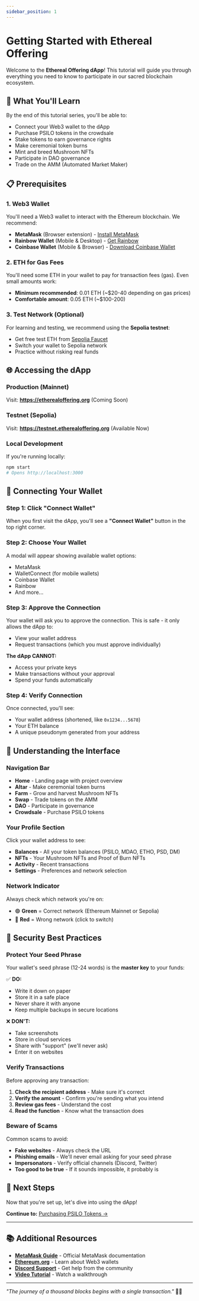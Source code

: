 ```yaml
---
sidebar_position: 1
---
```


# Getting Started with Ethereal Offering

Welcome to the **Ethereal Offering dApp**! This tutorial will guide you through everything you need to know to participate in our sacred blockchain ecosystem.

## 🎯 What You'll Learn

By the end of this tutorial series, you'll be able to:

- Connect your Web3 wallet to the dApp
- Purchase PSILO tokens in the crowdsale
- Stake tokens to earn governance rights
- Make ceremonial token burns
- Mint and breed Mushroom NFTs
- Participate in DAO governance
- Trade on the AMM (Automated Market Maker)

## 📋 Prerequisites

### 1. Web3 Wallet

You'll need a Web3 wallet to interact with the Ethereum blockchain. We recommend:

- **MetaMask** (Browser extension) - [Install MetaMask](https://metamask.io/)
- **Rainbow Wallet** (Mobile & Desktop) - [Get Rainbow](https://rainbow.me/)
- **Coinbase Wallet** (Mobile & Browser) - [Download Coinbase Wallet](https://www.coinbase.com/wallet)

### 2. ETH for Gas Fees

You'll need some ETH in your wallet to pay for transaction fees (gas). Even small amounts work:

- **Minimum recommended**: 0.01 ETH (~$20-40 depending on gas prices)
- **Comfortable amount**: 0.05 ETH (~$100-200)

### 3. Test Network (Optional)

For learning and testing, we recommend using the **Sepolia testnet**:

- Get free test ETH from [Sepolia Faucet](https://sepoliafaucet.com/)
- Switch your wallet to Sepolia network
- Practice without risking real funds

## 🌐 Accessing the dApp

### Production (Mainnet)
Visit: **https://etherealoffering.org** (Coming Soon)

### Testnet (Sepolia)
Visit: **https://testnet.etherealoffering.org** (Available Now)

### Local Development
If you're running locally:
```bash
npm start
# Opens http://localhost:3000
```

## 🔌 Connecting Your Wallet

### Step 1: Click "Connect Wallet"

When you first visit the dApp, you'll see a **"Connect Wallet"** button in the top right corner.

### Step 2: Choose Your Wallet

A modal will appear showing available wallet options:
- MetaMask
- WalletConnect (for mobile wallets)
- Coinbase Wallet
- Rainbow
- And more...

### Step 3: Approve the Connection

Your wallet will ask you to approve the connection. This is safe - it only allows the dApp to:
- View your wallet address
- Request transactions (which you must approve individually)

**The dApp CANNOT:**
- Access your private keys
- Make transactions without your approval
- Spend your funds automatically

### Step 4: Verify Connection

Once connected, you'll see:
- Your wallet address (shortened, like `0x1234...5678`)
- Your ETH balance
- A unique pseudonym generated from your address

## 🎨 Understanding the Interface

### Navigation Bar

- **Home** - Landing page with project overview
- **Altar** - Make ceremonial token burns
- **Farm** - Grow and harvest Mushroom NFTs
- **Swap** - Trade tokens on the AMM
- **DAO** - Participate in governance
- **Crowdsale** - Purchase PSILO tokens

### Your Profile Section

Click your wallet address to see:
- **Balances** - All your token balances (PSILO, MDAO, ETHO, PSD, DM)
- **NFTs** - Your Mushroom NFTs and Proof of Burn NFTs
- **Activity** - Recent transactions
- **Settings** - Preferences and network selection

### Network Indicator

Always check which network you're on:
- 🟢 **Green** = Correct network (Ethereum Mainnet or Sepolia)
- 🔴 **Red** = Wrong network (click to switch)

## 🔐 Security Best Practices

### Protect Your Seed Phrase

Your wallet's seed phrase (12-24 words) is the **master key** to your funds:

✅ **DO:**
- Write it down on paper
- Store it in a safe place
- Never share it with anyone
- Keep multiple backups in secure locations

❌ **DON'T:**
- Take screenshots
- Store in cloud services
- Share with "support" (we'll never ask)
- Enter it on websites

### Verify Transactions

Before approving any transaction:

1. **Check the recipient address** - Make sure it's correct
2. **Verify the amount** - Confirm you're sending what you intend
3. **Review gas fees** - Understand the cost
4. **Read the function** - Know what the transaction does

### Beware of Scams

Common scams to avoid:

- **Fake websites** - Always check the URL
- **Phishing emails** - We'll never email asking for your seed phrase
- **Impersonators** - Verify official channels (Discord, Twitter)
- **Too good to be true** - If it sounds impossible, it probably is

## 🚀 Next Steps

Now that you're set up, let's dive into using the dApp!

**Continue to:** [Purchasing PSILO Tokens →](./02-purchasing-psilo)

---

## 📚 Additional Resources

- **[MetaMask Guide](https://metamask.io/faqs/)** - Official MetaMask documentation
- **[Ethereum.org](https://ethereum.org/en/wallets/)** - Learn about Web3 wallets
- **[Discord Support](https://discord.gg/psanctuary)** - Get help from the community
- **[Video Tutorial](https://youtube.com/psanctuary)** - Watch a walkthrough

---

*"The journey of a thousand blocks begins with a single transaction."* 🍄✨

